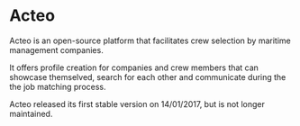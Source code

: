 # Acteo
Acteo is an open-source platform that facilitates crew selection by maritime management companies.

It offers profile creation for companies and crew members that can showcase themselved, search for each other and communicate during the the job matching process.

Acteo released its first stable version on 14/01/2017, but is not longer maintained.
